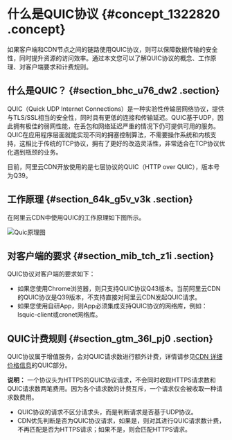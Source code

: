 # 什么是QUIC协议 {#concept_1322820 .concept}

如果客户端和CDN节点之间的链路使用QUIC协议，则可以保障数据传输的安全性，同时提升资源的访问效率。通过本文您可以了解QUIC协议的概念、工作原理、对客户端要求和计费规则。

## 什么是QUIC？ {#section_bhc_u76_dw2 .section}

QUIC（Quick UDP Internet Connections）是一种实验性传输层网络协议，提供与TLS/SSL相当的安全性，同时具有更低的连接和传输延迟。QUIC基于UDP，因此拥有极佳的弱网性能，在丢包和网络延迟严重的情况下仍可提供可用的服务。QUIC在应用程序层面就能实现不同的拥塞控制算法，不需要操作系统和内核支持，这相比于传统的TCP协议，拥有了更好的改造灵活性，非常适合在TCP协议优化遇到瓶颈的业务。

目前，阿里云CDN开放使用的是七层协议的QUIC（HTTP over QUIC），版本号为Q39。

## 工作原理 {#section_64k_g5v_v3k .section}

在阿里云CDN中使用QUIC的工作原理如下图所示。

![Quic原理图](http://static-aliyun-doc.oss-cn-hangzhou.aliyuncs.com/assets/img/1054402/156444951852635_zh-CN.png)

## 对客户端的要求 {#section_mib_tch_z1i .section}

QUIC协议对客户端的要求如下：

-   如果您使用Chrome浏览器，则只支持QUIC协议Q43版本。当前阿里云CDN的QUIC协议是Q39版本，不支持直接对阿里云CDN发起QUIC请求。
-   如果您使用自研App，则App必须集成支持QUIC协议的网络库，例如：lsquic-client或cronet网络库。

## QUIC计费规则 {#section_gtm_36l_pj0 .section}

QUIC协议属于增值服务，会对QUIC请求数进行额外计费，详情请参见[CDN 详细价格信息](https://www.aliyun.com/price/product?spm=5176.175459.915900.btn2.3749312f2FsBxF#/cdn/detail)的QUIC部分。

**说明：** 一个协议头为HTTPS的QUIC协议请求，不会同时收取HTTPS请求数和QUIC请求数两笔费用。因为各个请求数的计费互斥，一个请求仅会被收取一种请求数费用。

-   QUIC协议的请求不区分请求头，而是判断请求是否基于UDP协议。
-   CDN优先判断是否为QUIC协议请求，如果是，则对其进行QUIC请求数计费，不再匹配是否为HTTPS请求；如果不是，则会匹配HTTPS请求。

